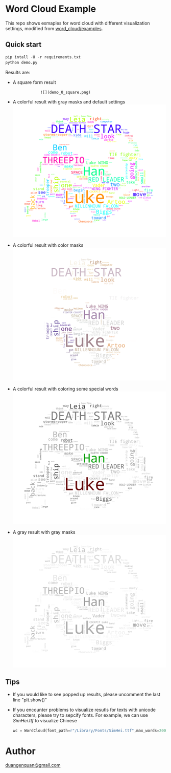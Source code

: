 # Word Cloud Example

This repo shows exmaples for word cloud with different visualization settings, modified from [word_cloud/examples](https://github.com/amueller/word_cloud/tree/master/examples).

## Quick start 

```python
pip intall -U -r requirements.txt
python demo.py
```

Results are:
- A square form result 

                  ![](demo_0_square.png)

- A colorful result with gray masks and default settings ![](demo_1_default_color.png)

- A colorful result with color masks![](demo_2_custom_color.png)
- A colorful result with coloring some special words![](demo_3_color_special_word.png)
- A gray result with gray masks ![](demo_4_custom_gray.png)

## Tips

- If you would like to see popped up results, please uncomment the last line "plt.show()"

- If you encounter problems to visualize resutls for texts with unicode characters, please try to sepcify fonts. For example, we can use *SimHei.ttf* to visualize Chinese

    ```python
    wc = WordCloud(font_path=r"/Library/Fonts/SimHei.ttf",max_words=200).generate(text)
    ```

# Author
duangenquan@gmail.com

  

  

  

  

  
  
